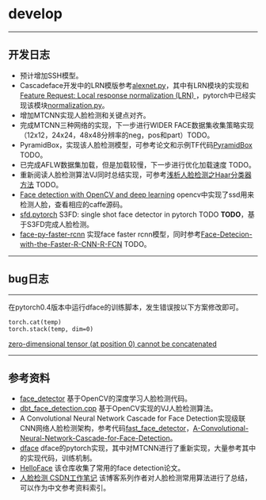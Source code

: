# develop

---
## 开发日志
- 预计增加SSH模型。
- Cascadeface开发中的LRN模版参考[alexnet.py](https://github.com/jiecaoyu/pytorch_imagenet/blob/master/networks/model_list/alexnet.py)，其中有LRN模块的实现和[Feature Request: Local response normalization (LRN) ](https://github.com/pytorch/pytorch/issues/653)，pytorch中已经实现该模块[normalization.py](https://github.com/pytorch/pytorch/blob/master/torch/nn/modules/normalization.py)。
- 增加MTCNN实现人脸检测和关键点对齐。
- 完成MTCNN三种网络的实现，下一步进行WIDER FACE数据集收集策略实现（12x12，24x24，48x48分辨率的neg，pos和part）TODO。
- PyramidBox，实现该人脸检测模型，可参考论文和示例TF代码[PyramidBox](https://github.com/EricZgw/PyramidBox) TODO。
- 已完成AFLW数据集加载，但是加载较慢，下一步进行优化加载速度 TODO。
- 重新阅读人脸检测算法VJ同时总结实现，可参考[浅析人脸检测之Haar分类器方法](http://www.cnblogs.com/ello/archive/2012/04/28/2475419.htm) TODO。
- [Face detection with OpenCV and deep learning](https://www.pyimagesearch.com/2018/02/26/face-detection-with-opencv-and-deep-learning/) opencv中实现了ssd用来检测人脸，查看相应的caffe源码。
- [sfd.pytorch](https://github.com/louis-she/sfd.pytorch) S3FD: single shot face detector in pytorch TODO **TODO**，基于S3FD完成人脸检测。
- [face-py-faster-rcnn](https://github.com/playerkk/face-py-faster-rcnn) 实现face faster rcnn模型，同时参考[Face-Detecion-with-the-Faster-R-CNN-R-FCN](https://github.com/kensun0/Face-Detecion-with-the-Faster-R-CNN-R-FCN) TODO。


---
## bug日志

---
在pytorch0.4版本中运行dface的训练脚本，发生错误按以下方案修改即可。

```
torch.cat(temp)
torch.stack(temp, dim=0)
```

[zero-dimensional tensor (at position 0) cannot be concatenated](https://github.com/wengong-jin/icml18-jtnn/issues/6)


---
## 参考资料

- [face_detector](https://github.com/opencv/opencv/tree/master/samples/dnn/face_detector) 基于OpenCV的深度学习人脸检测代码。
- [dbt_face_detection.cpp](https://github.com/opencv/opencv/blob/master/samples/cpp/dbt_face_detection.cpp) 基于OpenCV实现的VJ人脸检测算法。
- A Convolutional Neural Network Cascade for Face Detection实现级联CNN网络人脸检测架构，参考代码[fast_face_detector](https://github.com/IggyShone/fast_face_detector)，[A-Convolutional-Neural-Network-Cascade-for-Face-Detection](https://github.com/mks0601/A-Convolutional-Neural-Network-Cascade-for-Face-Detection)。
- [dface](https://gitee.com/kuaikuaikim/dface) dface的pytorch实现，其中对MTCNN进行了重新实现，大量参考其中的实现代码，训练机制。
- [HelloFace](https://github.com/becauseofAI/HelloFace) 该仓库收集了常用的face detection论文。
- [人脸检测 CSDN工作笔记](https://blog.csdn.net/app_12062011/article/category/7574422) 该博客系列作者对人脸检测常用算法进行了总结，可以作为中文参考资料索引。